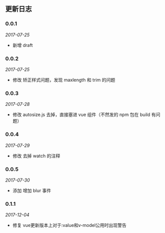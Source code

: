 ## 更新日志

### 0.0.1

*2017-07-25*

- 新增 draft

### 0.0.2

*2017-07-25*

- 修改 矫正样式问题，发现 maxlength 和 trim 的问题

### 0.0.3

*2017-07-28*

- 修改 autosize.js 去掉，直接塞进 vue 组件（不然发的 npm 包在 build 有问题）

### 0.0.4

*2017-07-29*

- 修改 去掉 watch 的注释

### 0.0.5

*2017-07-30*

- 添加 增加 blur 事件

### 0.1.1

*2017-12-04*

- 修复 vue更新版本上对于:value和v-model公用时出现警告